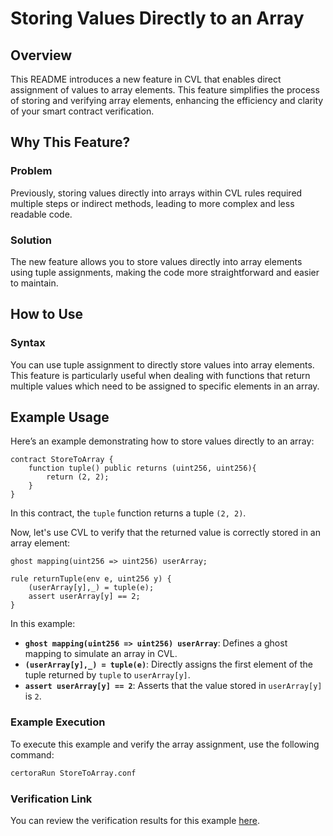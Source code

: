 # Storing Values Directly to an Array

## Overview

This README introduces a new feature in CVL that enables direct assignment of values to array elements. This feature simplifies the process of storing and verifying array elements, enhancing the efficiency and clarity of your smart contract verification.

## Why This Feature?

### Problem

Previously, storing values directly into arrays within CVL rules required multiple steps or indirect methods, leading to more complex and less readable code.

### Solution

The new feature allows you to store values directly into array elements using tuple assignments, making the code more straightforward and easier to maintain.

## How to Use

### Syntax

You can use tuple assignment to directly store values into array elements. This feature is particularly useful when dealing with functions that return multiple values which need to be assigned to specific elements in an array.

## Example Usage

Here’s an example demonstrating how to store values directly to an array:

```solidity
contract StoreToArray {
    function tuple() public returns (uint256, uint256){
        return (2, 2);
    }
}
```

In this contract, the `tuple` function returns a tuple `(2, 2)`.

Now, let's use CVL to verify that the returned value is correctly stored in an array element:

```cvl
ghost mapping(uint256 => uint256) userArray;

rule returnTuple(env e, uint256 y) {
    (userArray[y],_) = tuple(e);
    assert userArray[y] == 2;
}
```

In this example:

- **`ghost mapping(uint256 => uint256) userArray`**: Defines a ghost mapping to simulate an array in CVL.
- **`(userArray[y],_) = tuple(e)`**: Directly assigns the first element of the tuple returned by `tuple` to `userArray[y]`.
- **`assert userArray[y] == 2`**: Asserts that the value stored in `userArray[y]` is `2`.

### Example Execution

To execute this example and verify the array assignment, use the following command:

```bash
certoraRun StoreToArray.conf
```

### Verification Link

You can review the verification results for this example [here](https://prover.certora.com/output/1512/7c3d2bca534746f5b7c9e01915cf5cda?anonymousKey=691dcfaf3ecc7e099d1fbba0943494cac5c4aa21).